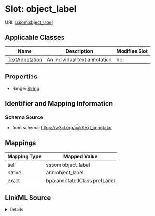 

# Slot: object_label



URI: [sssom:object_label](http://w3id.org/sssom/object_label)



<!-- no inheritance hierarchy -->





## Applicable Classes

| Name | Description | Modifies Slot |
| --- | --- | --- |
| [TextAnnotation](TextAnnotation.md) | An individual text annotation |  no  |







## Properties

* Range: [String](String.md)





## Identifier and Mapping Information







### Schema Source


* from schema: https://w3id.org/oak/text_annotator




## Mappings

| Mapping Type | Mapped Value |
| ---  | ---  |
| self | sssom:object_label |
| native | ann:object_label |
| exact | bpa:annotatedClass.prefLabel |




## LinkML Source

<details>
```yaml
name: object_label
from_schema: https://w3id.org/oak/text_annotator
exact_mappings:
- bpa:annotatedClass.prefLabel
rank: 1000
slot_uri: sssom:object_label
alias: object_label
owner: TextAnnotation
domain_of:
- TextAnnotation
range: string

```
</details>